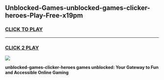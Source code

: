 
## Unblocked-Games-unblocked-games-clicker-heroes-Play-Free-x19pm
<h3>
<a href="https://premium76.site?title=unblocked-games-clicker-heroes&ref=09A">CLICK TO PLAY</a></h3>
<hr>

<h3>
<a href="https://premium76.site?title=unblocked-games-clicker-heroes&ref=09A">CLICK 2 PLAY</a>
  
</h3>

<a href="https://premium76.site?title=unblocked-games-clicker-heroes&ref=09A"><img src="https://clearcache.store/games.png"></a>


**unblocked-games-clicker-heroes games unblocked: Your Gateway to Fun and Accessible Online Gaming**
